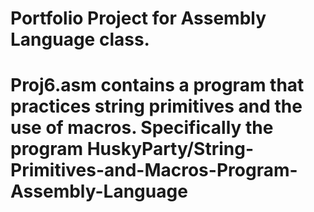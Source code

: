 # Portfolio Project for Assembly Language class. 

# Proj6.asm contains a program that practices string primitives and the use of macros. Specifically the program HuskyParty/String-Primitives-and-Macros-Program-Assembly-Language
